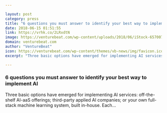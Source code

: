 ```yaml
---

layout: post
category: press
title: "6 questions you must answer to identify your best way to implement AI"
date: 2018-06-15 01:51:55
link: https://vrhk.co/2LRxdtN
image: https://venturebeat.com/wp-content/uploads/2018/06/iStock-657007500-e1529003869689.jpg?fit=1200%2C801&strip=all
domain: venturebeat.com
author: "VentureBeat"
icon: https://venturebeat.com/wp-content/themes/vb-news/img/favicon.ico
excerpt: "Three basic options have emerged for implementing AI services: off-the-shelf AI-aaS offerings; third-party applied AI companies; or your own full-stack machine learning system, built in-house. Each…"

---
```


### 6 questions you must answer to identify your best way to implement AI

Three basic options have emerged for implementing AI services: off-the-shelf AI-aaS offerings; third-party applied AI companies; or your own full-stack machine learning system, built in-house. Each…